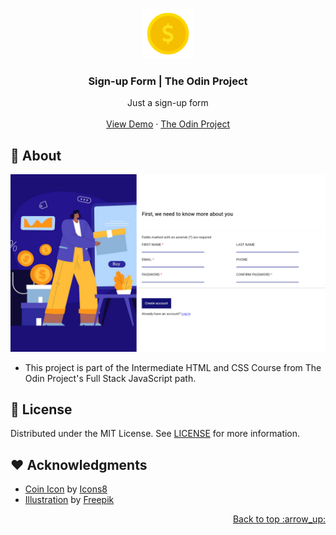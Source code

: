 <a name="readme-top"></a>

<!-- PROJECT LOGO -->
<br />
<div align="center">
  <a href="https://adrianogtl.github.io/scrimba-counter/">
    <img src="assets/icon96.png" alt="Logo" width="80" height="80">
  </a>

<h3 align="center">Sign-up Form | The Odin Project</h3>

  <p align="center">
  Just a sign-up form
    <br />
    <br />
    <a href="https://adrianogtl.github.io/top-sign-up-form/">View Demo</a>
    ·
    <a href="https://www.theodinproject.com/">The Odin Project</a>
  </p>
</div>

## :dart: About

![Screenshot][SCREENSHOT_PATH]

- This project is part of the Intermediate HTML and CSS Course from The Odin Project's Full Stack JavaScript path.

## :memo: License

Distributed under the MIT License. See [LICENSE](https://github.com/adrianogtl/top-sign-up-form/blob/main/LICENSE) for more information.

## :heart: Acknowledgments

- [Coin Icon][COIN_ICON_URL] by [Icons8][ICONS8_URL]
- [Illustration][ILLUSTRATION_URL] by [Freepik][FREEPIK_URL]

<p align="right"><a href="#readme-top">Back to top :arrow_up: </a></p>

[SCREENSHOT_PATH]: assets/screenshot.png
[COIN_ICON_URL]: https://icons8.com/icon/sPBQkuep9vDA/dollar-coin
[ICONS8_URL]: https://icons8.com
[ILLUSTRATION_URL]: https://www.freepik.com/free-vector/flat-design-reseller-illustration_28731511.htm
[FREEPIK_URL]: https://www.freepik.com

